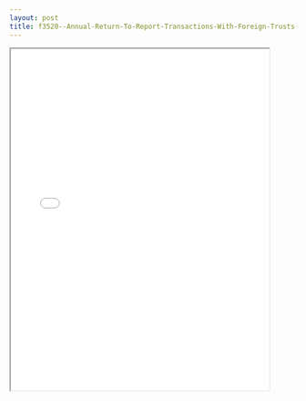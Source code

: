 ```yaml
---
layout: post
title: f3520--Annual-Return-To-Report-Transactions-With-Foreign-Trusts-Receipt-of-Certain-Foreign-Gifts
---
```


<div class="pdf-container">
<iframe src="/ea/assets/pdfs/f3520--Annual-Return-To-Report-Transactions-With-Foreign-Trusts-Receipt-of-Certain-Foreign-Gifts.pdf" height="600" width="90%" allowFullScreen="true"></iframe>
</div>

